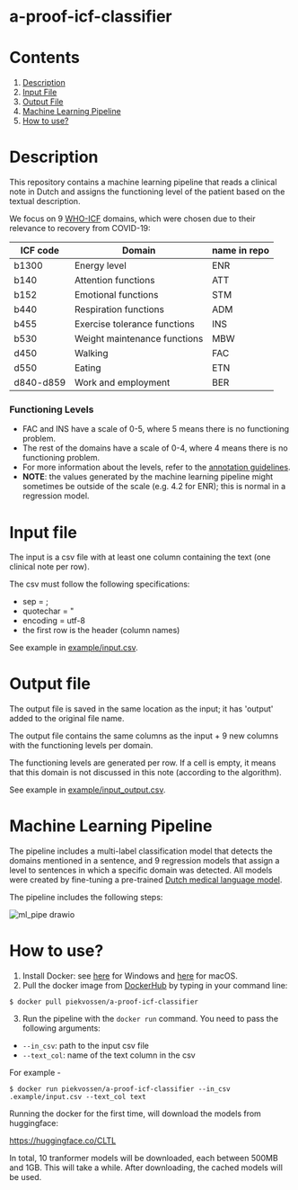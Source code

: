 a-proof-icf-classifier
=============
# Contents
1. [Description](#description)
2. [Input File](#input-file)
3. [Output File](#output-file)
4. [Machine Learning Pipeline](#machine-learning-pipeline)
5. [How to use?](#how-to-use)

# Description
This repository contains a machine learning pipeline that reads a clinical note in Dutch and assigns the functioning level of the patient based on the textual description.

We focus on 9 [WHO-ICF](https://www.who.int/standards/classifications/international-classification-of-functioning-disability-and-health) domains, which were chosen due to their relevance to recovery from COVID-19:

ICF code | Domain | name in repo
---|---|---
b1300 | Energy level | ENR
b140 | Attention functions | ATT
b152 | Emotional functions | STM
b440 | Respiration functions | ADM
b455 | Exercise tolerance functions | INS
b530 | Weight maintenance functions | MBW
d450 | Walking | FAC
d550 | Eating | ETN
d840-d859 | Work and employment | BER

### Functioning Levels
- FAC and INS have a scale of 0-5, where 5 means there is no functioning problem.
- The rest of the domains have a scale of 0-4, where 4 means there is no functioning problem.
- For more information about the levels, refer to the [annotation guidelines](https://github.com/cltl/a-proof-zonmw/tree/main/resources/annotation_guidelines).
- **NOTE**: the values generated by the machine learning pipeline might sometimes be outside of the scale (e.g. 4.2 for ENR); this is normal in a regression model.

# Input file
The input is a csv file with at least one column containing the text (one clinical note per row).

The csv must follow the following specifications:
- sep = ;
- quotechar = "
- encoding = utf-8
- the first row is the header (column names)

See example in [example/input.csv](example/input.csv).

# Output file
The output file is saved in the same location as the input; it has 'output' added to the original file name.

The output file contains the same columns as the input + 9 new columns with the functioning levels per domain.

The functioning levels are generated per row. If a cell is empty, it means that this domain is not discussed in this note (according to the algorithm).

See example in [example/input_output.csv](example/input_output.csv).

# Machine Learning Pipeline
The pipeline includes a multi-label classification model that detects the domains mentioned in a sentence, and 9 regression models that assign a level to sentences in which a specific domain was detected. All models were created by fine-tuning a pre-trained [Dutch medical language model](https://github.com/cltl-students/verkijk_stella_rma_thesis_dutch_medical_langauge_model).

The pipeline includes the following steps:

![ml_pipe drawio](https://user-images.githubusercontent.com/38586487/134154846-32c38fe2-e9c9-4831-962c-c180b39e6928.png)

# How to use?
1. Install Docker: see [here](https://docs.docker.com/desktop/windows/install/) for Windows and [here](https://docs.docker.com/desktop/mac/install/) for macOS.
2. Pull the docker image from [DockerHub](https://hub.docker.com/r/piekvossen/a-proof-icf-classifier) by typing in your command line:
```
$ docker pull piekvossen/a-proof-icf-classifier
```
3. Run the pipeline with the `docker run` command. You need to pass the following arguments:
- `--in_csv`: path to the input csv file
- `--text_col`: name of the text column in the csv

For example -
```
$ docker run piekvossen/a-proof-icf-classifier --in_csv .example/input.csv --text_col text
```

Running the docker for the first time, will download the models from huggingface:

https://huggingface.co/CLTL

In total, 10 tranformer models will be downloaded, each between 500MB and 1GB. This will take a while. After downloading, the cached models will be used.
